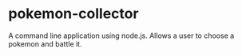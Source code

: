 # pokemon-collector
A command line application using node.js. Allows a user to choose a pokemon and battle it.
